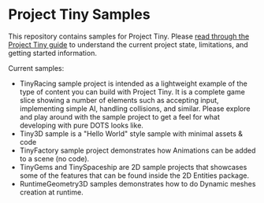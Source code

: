 # Project Tiny Samples
This repository contains samples for Project Tiny.
Please [read through the Project Tiny guide](https://docs.google.com/document/d/1A8hen2hLFY5FLkC5gd3JP2Z-IpHfnAX-CpYLK3aOdwA/edit?usp=sharing) to understand the current project state, limitations, and getting started information.

Current samples:
- TinyRacing sample project is intended as a lightweight example of the type of content you can build with Project Tiny. It is a complete game slice showing a number of elements such as accepting input, implementing simple AI, handling collisions, and similar. Please explore and play around with the sample project to get a feel for what developing with pure DOTS looks like.
- Tiny3D sample is a "Hello World" style sample with minimal assets & code
- TinyFactory sample project demonstrates how Animations can be added to a scene (no code).
- TinyGems and TinySpaceship are 2D sample projects that showcases some of the features that can be found inside the 2D Entities package.
- RuntimeGeometry3D samples demonstrates how to do Dynamic meshes creation at runtime. 

